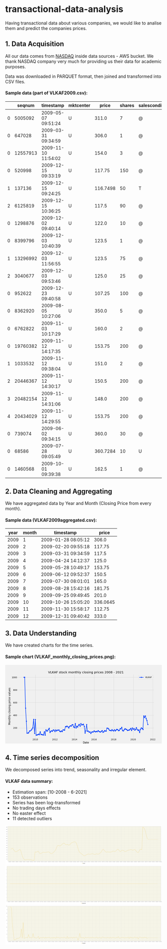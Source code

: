# transactional-data-analysis
Having transactional data about various companies, we would like to analise them and predict the companies prices. 

## 1. Data Acquisition
All our data comes from [NASDAQ](https://www.nasdaq.com/ ) inside data sources - AWS bucket.
We thank NASDAQ company very much for providing us their data for academic purposes. 

Data was downloaded in PARQUET format, then joined and transformed into CSV files. 

#### Sample data (part of VLKAF2009.csv):

 |  |seqnum |timestamp |mktcenter |price |shares |salescondition |canceled |dottchar |issuechar |msgseqnum |originalmsgseqnum |submkt |
 |--- | --- | --- | --- | --- | --- | --- | --- | --- | --- | --- | --- | --- | 
 | 0 | 5005092 | 2009-05-07 09:51:24 | U | 311.0 | 7 | @    | False | F | ? | 11866 | 0 |  | 
 | 0 | 647028 | 2009-03-31 09:34:59 | U | 306.0 | 1 | @    | False | F | ? | 3459 | 0 |  | 
 | 0 | 12557913 | 2009-11-10 11:54:02 | U | 154.0 | 3 | @    | False | F | S | 42819 | 0 |  | 
 | 0 | 520998 | 2009-12-15 09:33:19 | U | 117.75 | 150 | @    | False | F | S | 6069 | 0 |  | 
 | 1 | 137136 | 2009-12-15 09:24:25 | U | 116.7498 | 50 | T    | False | T | S | 270 | 0 |  | 
 | 2 | 6125819 | 2009-12-15 10:36:25 | U | 117.5 | 90 | @    | False | F | S | 27253 | 0 |  | 
 | 0 | 1298876 | 2009-12-02 09:40:14 | U | 122.0 | 10 | @    | False | F | ? | 8907 | 0 |  | 
 | 0 | 8399796 | 2009-12-03 10:40:39 | U | 123.5 | 1 | @    | False | F | S | 29242 | 0 |  | 
 | 1 | 13296992 | 2009-12-03 11:56:55 | U | 123.5 | 75 | @    | False | F | S | 45884 | 0 |  | 
 | 2 | 3040677 | 2009-12-03 09:53:46 | U | 125.0 | 25 | @    | False | F | S | 14470 | 0 |  | 
 | 0 | 952622 | 2009-12-23 09:40:58 | U | 107.25 | 100 | @    | False | F | S | 7713 | 0 |  | 
 | 0 | 8362920 | 2009-08-05 10:27:06 | U | 350.0 | 5 | @    | False | F | ? | 25343 | 0 |  | 
 | 0 | 6762822 | 2009-11-03 10:17:29 | U | 160.0 | 2 | @    | False | F | ? | 19433 | 0 |  | 
 | 0 | 19760382 | 2009-11-12 14:17:35 | U | 153.75 | 200 | @    | False | F | S | 61286 | 0 |  | 
 | 1 | 1033532 | 2009-11-12 09:38:04 | U | 151.0 | 2 | @    | False | F | S | 7101 | 0 |  | 
 | 2 | 20446367 | 2009-11-12 14:30:17 | U | 150.5 | 200 | @    | False | F | S | 63243 | 0 |  | 
 | 3 | 20482154 | 2009-11-12 14:31:06 | U | 148.0 | 200 | @    | False | F | S | 63358 | 0 |  | 
 | 4 | 20434029 | 2009-11-12 14:29:55 | U | 153.75 | 200 | @    | True | F | S | 63192 | 61286 |  | 
 | 0 | 739074 | 2009-06-02 09:34:15 | U | 360.0 | 30 | @    | False | F | ? | 6499 | 0 |  | 
 | 0 | 68586 | 2009-07-28 09:05:49 | U | 360.7284 | 10 | U    | False | T | S | 224 | 0 |  | 
 | 0 | 1460568 | 2009-10-01 09:39:38 | U | 162.5 | 1 | @    | False | F | ? | 9963 | 0 |  | 

## 2. Data Cleaning and Aggregating
We have aggregated data by Year and Month (Closing Price from every month). 

#### Sample data (VLKAF2009aggregated.csv):

 | year |month |timestamp |price |
 |--- | --- | --- | --- | 
 | 2009 | 1 | 2009-01-28 08:05:12 | 306.0 | 
 | 2009 | 2 | 2009-02-20 09:55:18 | 117.75 | 
 | 2009 | 3 | 2009-03-31 09:34:59 | 117.5 | 
 | 2009 | 4 | 2009-04-24 14:12:37 | 125.0 | 
 | 2009 | 5 | 2009-05-28 10:49:17 | 153.75 | 
 | 2009 | 6 | 2009-06-12 09:52:37 | 150.5 | 
 | 2009 | 7 | 2009-07-30 08:01:01 | 165.0 | 
 | 2009 | 8 | 2009-08-28 15:42:16 | 181.75 | 
 | 2009 | 9 | 2009-09-25 09:49:45 | 201.0 | 
 | 2009 | 10 | 2009-10-26 15:05:20 | 336.0645 | 
 | 2009 | 11 | 2009-11-30 15:58:17 | 112.75 | 
 | 2009 | 12 | 2009-12-31 09:40:42 | 333.0 | 

## 3. Data Understanding
We have created charts for the time series. 

#### Sample chart (VLKAF_monthly_closing_prices.png):
![GitHub Logo](/Docs/Data_Report/VLKAF_monthly_closing_prices.png)

## 4. Time series decomposition
We decomposed series into trend, seasonality and irregular element. 

#### VLKAF data summary:
- Estimation span: [10-2008 - 6-2021] 
- 153 observations 
- Series has been log-transformed 
- No trading days effects 
- No easter effect 
- 11 detected outliers

![GitHub Logo](/Docs/Data_Report/VLKAF_Trend.png)
![GitHub Logo](/Docs/Data_Report/VLKAF_Seasonality.png)
![GitHub Logo](/Docs/Data_Report/VLKAf_Irregular.png)
